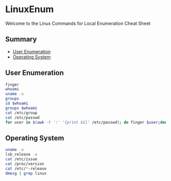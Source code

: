 # LinuxEnum
Welcome to the Linux Commands for Local Enumeration Cheat Sheet


## Summary

* [User Enumeration](#userenumeration)
* [Operating System](#operatingsystem)






## User Enumeration
```sh
finger
whoami
uname -a
groups
id $whoami
groups $whoami
cat /etc/group
cat /etc/passwd
for user in $(awk -F ':' '{print $1}' /etc/passwd); do finger $user;done |grep Shell  2>/dev/null
```

## Operating System
```sh
uname -a
lsb_release -a
cat /etc/issue  
cat /proc/version
cat /etc/*-release
dmesg | grep linux 
```
